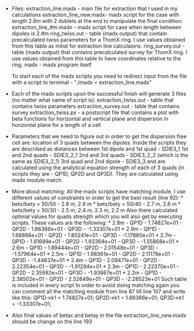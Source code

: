 * Files:  extraction_line.madx    - main file for extraction that I used in my calculations
        extraction_line_new.madx- madx script for the case with length 2.8m with 2 dublets at the end
                                  to manipulate the final condition.
        extraction_line_#m.madx - madx script for case when length between dipoles is 2.#m
        ring_twiss.out          - table (madx output) that contain precalculated twiss parameters for a ThomX ring.
                                  I use values obtained from this table as initial for extraction line calculaions.
        ring_survey.out         - table (madx output) that contains precalculated survey for ThomX ring.
                                  I use values obtained from this table to have coordinates relative to the ring.
        madx                    - madx program itself

  To start each of the madx scripts you need to redirect input from the file with a script to terminal -  "./madx < extraction_line.madx"

* Each of the madx scripts upon the successful finish will generate 3 files (no matter what name of script is):
        extraction_twiss.out    - table that contains twiss parameters
        extraction_survey.out   - table that contains survey
        extraction_twiss.ps     - a postscript file that contains a plot with beta functions for horizontal and vertical plane and
                                  dispersion in horizontal plane for a length of a cell

* Parameters that we need to figure out in order to get the dispersion free cell are:
        location of 3 quads between the dipoles.
                  Inside the scripts they are described as distances between
                  1st dipole and 1st quad - SDIE3_1
                  1st and 2nd quads       - SDIE3_2_1
                  2nd and 3rd quads       - SDIE3_2_2 (which is the same as SDIE3_2_1)
                  3rd quad and 2nd dipole - SDIE3_3
                  and are calculated using the analytical equation
        strength of each of 3 quads (in scripts they are - QP1D, QP2D and QP3D).
                  They are calculated using madx module match.

* More about matching:
        All the madx scripts have matching module. I use different values of constraints in order to get the best result (line 92):
                * betx/bety = 50/50 - 2.8 m, 2.9 m
                * betx/bety = 50/40 - 2.7 m, 2.6 m
                * betx/bety = 50/30 - 2.5 m, 2.4 m, 2.3 m, 2.2 m
        Also there calculated optimal values for quads strength which you will also get by executing scripts. These values are the following:
          * 2.8m
        		- QP1D - 1.74827e+01
        		- QP2D - 1.86366e+01
        		- QP3D - -1.33307e+01
          * 2.9m
        		- QP1D - 1.68866e+01
        		- QP2D - 1.80241e+01
        		- QP3D - -1.17880e+01
          * 2.7m
        		- QP1D - 1.81689e+01
        		- QP2D - 1.93364e+01
        		- QP3D - -1.55868e+01
          * 2.6m
        		- QP1D - 1.89444e+01
        		- QP2D - 2.01548e+01
        		- QP3D - -1.57964e+01
        	* 2.5m
        		- QP1D - 1.98361e+01
        		- QP2D - 2.11178e+01
        		- QP3D - -1.44637e+01
        	* 2.4m
        		- QP1D - 2.09471e+01
        		- QP2D - 2.22354e+01
        		- QP3D - -1.91294e+01
        	* 2.3m
        		- QP1D - 2.22370e+01
        		- QP2D - 2.35992e+01
        		- QP3D - -1.93867e+01
        	* 2.2m
        		- QP1D - 2.38502e+01
        		- QP2D - 2.52649e+01
      	    - QP3D - -2.28523e+01
        Such table is included in every script
        In order to avoid doing matching again you can comment all the matching module from line 87 till line 107 and write like this:
        QP1D->k1 = 1.74827e+01;
        QP2D->k1 = 1.86366e+01;
        QP3D->k1 = -1.33307e+01;
* Also final values of betax and betay in the file extraction_line_new.madx should be change on the line 193
